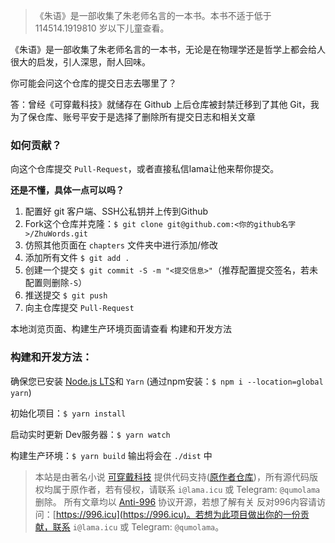 >《朱语》是一部收集了朱老师名言的一本书。本书不适于低于 114514.1919810 岁以下儿童查看。

《朱语》是一部收集了朱老师名言的一本书，无论是在物理学还是哲学上都会给人很大的启发，引人深思，耐人回味。

你可能会问这个仓库的提交日志去哪里了？

答：曾经《可穿戴科技》就储存在 Github 上后仓库被封禁迁移到了其他 Git，我为了保仓库、账号平安于是选择了删除所有提交日志和相关文章

### 如何贡献？
向这个仓库提交 `Pull-Request`，或者直接私信lama让他来帮你提交。

**还是不懂，具体一点可以吗？**

1. 配置好 git 客户端、SSH公私钥并上传到Github
2. Fork这个仓库并克隆：`$ git clone git@github.com:<你的github名字>/ZhuWords.git`
3. 仿照其他页面在 `chapters` 文件夹中进行添加/修改
4. 添加所有文件 `$ git add .`
5. 创建一个提交 `$ git commit -S -m "<提交信息>"`（推荐配置提交签名，若未配置则删除`-S`）
6. 推送提交 `$ git push`
7. 向主仓库提交 `Pull-Request`

本地浏览页面、构建生产环境页面请查看 构建和开发方法

### 构建和开发方法：

确保您已安装 [Node.js LTS](https://nodejs.org)和 `Yarn` (通过npm安装：`$ npm i --location=global yarn`)

初始化项目：`$ yarn install`

启动实时更新 Dev服务器：`$ yarn watch`

构建生产环境：`$ yarn build` 输出将会在 `./dist` 中


> 本站是由著名小说 [可穿戴科技](https://wt.tepis.me/) 提供代码支持([原作者仓库](https://gitgud.io/RinTepis/wearable-technology/-/tree/master/))，所有源代码版权均属于原作者，若有侵权，请联系 `i@lama.icu` 或 Telegram: `@qumolama` 删除。
> 所有文章均以 [Anti-996](https://github.com/996icu/996.ICU/blob/master/LICENSE) 协议开源，若想了解有关 反对996内容请访问：[https://996.icu](https://996.icu)。若想为此项目做出你的一份贡献，联系 `i@lama.icu` 或 Telegram: `@qumolama`。
